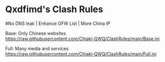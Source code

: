 # Qxdfimd's Clash Rules
#No DNS leak | Enhance GFW List | More China IP

Base: Only Chinese websites  
https://raw.githubusercontent.com/Chiaki-QWQ/ClashRules/main/Base.ini  

Full: Many media and services  
https://raw.githubusercontent.com/Chiaki-QWQ/ClashRules/main/Full.ini  
